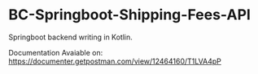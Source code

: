 # BC-Springboot-Shipping-Fees-API
Springboot backend writing in Kotlin.

Documentation Avaiable on:
https://documenter.getpostman.com/view/12464160/T1LVA4pP
